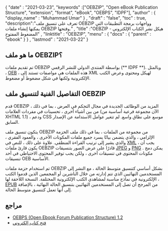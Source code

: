 {
  "date" : "2021-03-23",
  "keywords" :["OEBZIP", "Open eBook Publication Structure", "extension", "format", "eBook", "OEBPS", "IDPF"],
  "author" : {
    "display_name" : "Muhammad Umar"
} ,
  "draft" : "false",
  "toc" : true,
  "description":"تعرف على تنسيق ملف OEBZIP وواجهات برمجة التطبيقات التي يمكنها إنشاء ملفات OEBZIP وفتحها." ,
  "title" :"OEBZIP - هيكل نشر الكتاب الإلكتروني المضغوط المفتوح" ,
  "linktitle" : "OEBZIP",
  "menu" : {
    "docs" : {
      "parent" : "ebook"
}
} ,
  "lastmod" : "2021-03-22"
}

## ما هو ملف OEBZIP؟ ##

تم تقديم ملفات OEBZIP بواسطة المنتدى الدولي للنشر الرقمي (** IDPF **). وبالمثل ، [OEB](/ar/ebook/oeb/) ، هذه الملفات هي مواصفات تستند إلى XML لهيكل ومحتوى وعرض الكتب الإلكترونية ولكنها في شكل مضغوط أو مضغوط.

## التفاصيل الفنية لتنسيق ملف OEBZIP ##

قدم OEBZIP المزيد من الوظائف الجديدة في مجال التحكم في العرض ، بما في ذلك ، من بين أشياء أخرى ، تحسينات في مفردات العلامات (الآن مجموعة فرعية أساسية من XHTML 1.1) ، ودعم CSS موسع على نطاق واسع. لم تتغير عوامل الاستدامة عن الإصدار السابق.

يتكون تنسيق ملف OEBZIP من مجموعة من الملفات ، بما في ذلك ملف الحزمة الإلزامي ، والذي يتضمن بيانًا يسرد جميع ملفات المكونات الأخرى ، والعمود الفقري ، والذي يشير إلى ترتيب القراءة المنطقي. علاوة على ذلك ، للنص في [XML](/ar/web/xml/) ، يجب أن يكون قارئ ملفات OEBZIP قادرًا على عرض الصور بتنسيقات [JPEG](/ar/image/jpeg/) و [PNG](/ar/image/png/) . يمكن دمج مكونات المحتوى في تنسيقات أخرى ، ولكن يجب توفير المحتوى الاحتياطي في أحد تنسيقات OEB الأساسية.
  

تم استخدام حزمة ملفات OEBZIP بشكل أساسي كتنسيق متوسط الحالة ، مع النشر إلى المستخدمين النهائيين الذي تتم إدارته من خلال الناشرين أو المجمعين الذين قدموا الكتب الإلكترونية في نماذج مناسبة لمشاهدي الكتب الإلكترونية المختلفة. النسخة اللاحقة لها ، [EPUB](/ar/ebook/epub/) من المرجح أن تصل إلى المستخدمين النهائيين بتنسيق الحالة النهائية ، بالإضافة إلى أنها تعمل كتنسيق متوسط الحالة.

## مراجع

* [OEBPS (Open Ebook Forum Publication Structure) 1.2](https://www.loc.gov/preservation/digital/formats/fdd/fdd000171.shtml)
* [فتح كتاب إلكتروني](https://en.wikipedia.org/wiki/Open_eBook)


